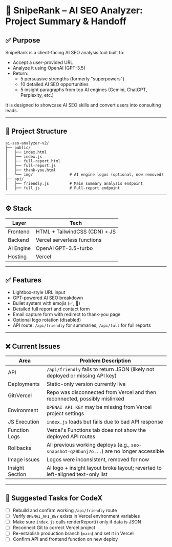 
# 🧠 SnipeRank – AI SEO Analyzer: Project Summary & Handoff

## ✅ Purpose
SnipeRank is a client-facing AI SEO analysis tool built to:
- Accept a user-provided URL
- Analyze it using OpenAI (GPT-3.5)
- Return:
  - 5 persuasive strengths (formerly "superpowers")
  - 10 detailed AI SEO opportunities
  - 5 insight paragraphs from top AI engines (Gemini, ChatGPT, Perplexity, etc.)

It is designed to showcase AI SEO skills and convert users into consulting leads.

---

## 🧱 Project Structure

```
ai-seo-analyzer-v2/
├── public/
│   ├── index.html
│   ├── index.js
│   ├── full-report.html
│   ├── full-report.js
│   ├── thank-you.html
│   └── img/                # AI engine logos (optional, now removed)
├── api/
│   ├── friendly.js         # Main summary analysis endpoint
│   ├── full.js             # Full-report endpoint
```

---

## ⚙️ Stack

| Layer     | Tech                          |
|-----------|-------------------------------|
| Frontend  | HTML + TailwindCSS (CDN) + JS |
| Backend   | Vercel serverless functions   |
| AI Engine | OpenAI GPT-3.5-turbo          |
| Hosting   | Vercel                        |

---

## ✅ Features

- Lightbox-style URL input
- GPT-powered AI SEO breakdown
- Bullet system with emojis (✅, 🚨)
- Detailed full report and contact form
- Email capture form with redirect to thank-you page
- Optional logo rotation (disabled)
- API route: `/api/friendly` for summaries, `/api/full` for full reports

---

## ❌ Current Issues

| Area          | Problem Description |
|---------------|---------------------|
| API           | `/api/friendly` fails to return JSON (likely not deployed or missing API key) |
| Deployments   | Static-only version currently live |
| Git/Vercel    | Repo was disconnected from Vercel and then reconnected, possibly mislinked |
| Environment   | `OPENAI_API_KEY` may be missing from Vercel project settings |
| JS Execution  | `index.js` loads but fails due to bad API response |
| Function Logs | Vercel's Functions tab does not show the deployed API routes |
| Rollbacks     | All previous working deploys (e.g., `seo-snapshot-qz0bunj7o...`) are no longer accessible |
| Image issues  | Logos were inconsistent, removed for now |
| Insight Section | AI logo + insight layout broke layout; reverted to left-aligned text-only list |

---

## 🔁 Suggested Tasks for CodeX

- [ ] Rebuild and confirm working `/api/friendly` route
- [ ] Verify `OPENAI_API_KEY` exists in Vercel environment variables
- [ ] Make sure `index.js` calls renderReport() only if data is JSON
- [ ] Reconnect Git to correct Vercel project
- [ ] Re-establish production branch (`main`) and set it in Vercel
- [ ] Confirm API and frontend function on new deploy
